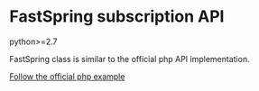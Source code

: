 FastSpring subscription API
===========================

python>=2.7

FastSpring class is similar to the official php API implementation.

[Follow the official php example](https://github.com/FastSpring/fastspring-php/tree/master/example1)

